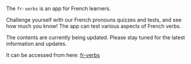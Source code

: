 The `fr-verbs` is an app for French learners. 

Challenge yourself with our French pronouns quizzes and tests, and see how much you know! The app can test various aspects of French verbs.

The contents are currently being updated. Please stay tuned for the latest information and updates.

It can be accessed from here:
[fr-verbs](https://fr-verbs.streamlit.app/)
